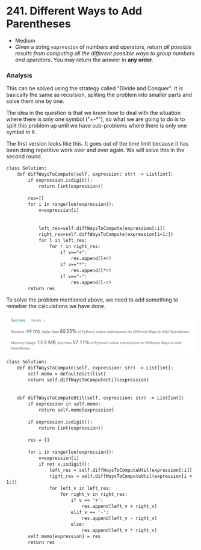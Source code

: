 # 241. Different Ways to Add Parentheses

* Medium
* Given a string `expression` of numbers and operators, return _all possible results from computing all the different possible ways to group numbers and operators_. You may return the answer in **any order**.

### Analysis&#x20;

This can be solved using the strategy called "Divide and Conquer". It is basically the same as recursion, spliting the problem into smaller parts and solve them one by one.&#x20;

The idea in the question is that we know how to deal with the situation where there is only one symbol ("+-\*"), so what we are going to do is to split this problem up until we have sub-problems where there is only one symbol in it.&#x20;

The first version looks like this. It goes out of the time limit because it has been doing repetitive work over and over again. We will solve this in the second round.&#x20;

```
class Solution:
    def diffWaysToCompute(self, expression: str) -> List[int]:
        if expression.isdigit():
            return [int(expression)]
        
        res=[]
        for i in range(len(expression)):
            v=expression[i]

                
            left_res=self.diffWaysToCompute(expression[:i])
            right_res=self.diffWaysToCompute(expression[i+1:])
            for l in left_res:
                for r in right_res:
                    if v=="+":
                        res.append(l+r)
                    if v=="*":
                        res.append(l*r)
                    if v=="-":
                        res.append(l-r)
        return res
```

To solve the problem mentioned above, we need to add something to remeber the calculations we have done.&#x20;

![](<../.gitbook/assets/image (12) (1).png>)

```
class Solution:
    def diffWaysToCompute(self, expression: str) -> List[int]:
        self.memo = defaultdict(list)
        return self.diffWaysToComputeUtil(expression)
        
        
    def diffWaysToComputeUtil(self, expression: str) -> List[int]:
        if expression in self.memo:
            return self.memo[expression]
        
        if expression.isdigit():
            return [int(expression)]
        
        res = []
        
        for i in range(len(expression)):
            v=expression[i]
            if not v.isdigit():
                left_res = self.diffWaysToComputeUtil(expression[:i])
                right_res = self.diffWaysToComputeUtil(expression[i + 1:])
                for left_v in left_res:
                    for right_v in right_res:
                        if v == '+':
                            res.append(left_v + right_v)
                        elif v == '-':
                            res.append(left_v - right_v)
                        else:
                            res.append(left_v * right_v)
        self.memo[expression] = res
        return res
```
